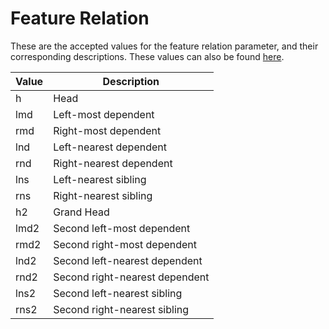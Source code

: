 # Feature Relation

These are the accepted values for the feature relation parameter, and their corresponding descriptions. These values can also be found [here](https://github.com/emorynlp/nlp4j/blob/master/api/src/main/java/edu/emory/mathcs/nlp/component/template/feature/Relation.java).

| Value | Description |
| --- | --- |
| h | Head |
| lmd | Left-most dependent |
| rmd | Right-most dependent |
| lnd | Left-nearest dependent |
| rnd | Right-nearest dependent |
| lns | Left-nearest sibling |
| rns | Right-nearest sibling |
| h2 | Grand Head |
| lmd2 | Second left-most dependent |
| rmd2 | Second right-most dependent |
| lnd2 | Second left-nearest dependent |
| rnd2 | Second right-nearest dependent |
| lns2 | Second left-nearest sibling |
| rns2 | Second right-nearest sibling |